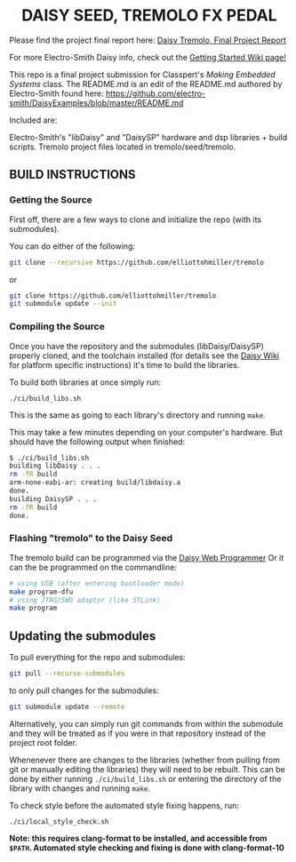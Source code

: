 <h1 align="center">DAISY SEED, TREMOLO FX PEDAL</h1>

Please find the project final report here: [Daisy Tremolo, Final Project Report](https://docs.google.com/document/d/1xhcLHC9XNUzQGN74nN5Q5USJfIcwyZLTP7rAOwXhFzY/edit?usp=sharing)

For more Electro-Smith Daisy info, check out the [Getting Started Wiki page!](https://github.com/electro-smith/DaisyWiki/wiki)

This repo is a final project submission for Classpert's _Making Embedded Systems_ class. The README.md is an edit of the README.md authored by Electro-Smith found here: https://github.com/electro-smith/DaisyExamples/blob/master/README.md

Included are:

Electro-Smith's "libDaisy" and "DaisySP" hardware and dsp libraries + build scripts. 
Tremolo project files located in tremolo/seed/tremolo.

## BUILD INSTRUCTIONS

### Getting the Source

First off, there are a few ways to clone and initialize the repo (with its submodules).

You can do either of the following:

```sh
git clone --recursive https://github.com/elliottohmiller/tremolo
```

or

```sh
git clone https://github.com/elliottohmiller/tremolo
git submodule update --init
```

### Compiling the Source

Once you have the repository and the submodules (libDaisy/DaisySP) properly cloned, and the toolchain installed (for details see the [Daisy Wiki](https://github.com/electro-smith/DaisyWiki/wiki) for platform specific instructions) it's time to build the libraries.

To build both libraries at once simply run:

`./ci/build_libs.sh`

This is the same as going to each library's directory and running `make`.

This may take a few minutes depending on your computer's hardware. But should have the following output when finished:

```sh
$ ./ci/build_libs.sh 
building libDaisy . . .
rm -fR build
arm-none-eabi-ar: creating build/libdaisy.a
done.
building DaisySP . . .
rm -fR build
done.
```

### Flashing "tremolo" to the Daisy Seed

The tremolo build can be programmed via the [Daisy Web Programmer](https://electro-smith.github.io/Programmer/)
Or it can the be programmed on the commandline:

```sh
# using USB (after entering bootloader mode)
make program-dfu
# using JTAG/SWD adaptor (like STLink)
make program
```

## Updating the submodules

To pull everything for the repo and submodules:

```sh
git pull --recurse-submodules
```

to only pull changes for the submodules:

```sh
git submodule update --remote
```

Alternatively, you can simply run git commands from within the submodule and they will be treated as if you were in that repository instead of the project root folder.

Whenenever there are changes to the libraries (whether from pulling from git or manually editing the libraries) they will need to be rebuilt. This can be done by either running `./ci/build_libs.sh` or entering the directory of the library with changes and running `make`.

To check style before the automated style fixing happens, run:

`./ci/local_style_check.sh`

**Note: this requires clang-format to be installed, and accessible from `$PATH`. Automated style checking and fixing is done with clang-format-10**
